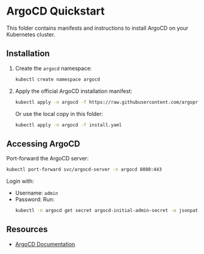 # ArgoCD Quickstart

This folder contains manifests and instructions to install ArgoCD on your Kubernetes cluster.

## Installation

1. Create the `argocd` namespace:
   ```sh
   kubectl create namespace argocd
   ```
2. Apply the official ArgoCD installation manifest:
   ```sh
   kubectl apply -n argocd -f https://raw.githubusercontent.com/argoproj/argo-cd/stable/manifests/install.yaml
   ```
   Or use the local copy in this folder:
   ```sh
   kubectl apply -n argocd -f install.yaml
   ```

## Accessing ArgoCD

Port-forward the ArgoCD server:
```sh
kubectl port-forward svc/argocd-server -n argocd 8080:443
```

Login with:
- Username: `admin`
- Password: Run:
  ```sh
  kubectl -n argocd get secret argocd-initial-admin-secret -o jsonpath="{.data.password}" | base64 -d
  ```

## Resources
- [ArgoCD Documentation](https://argo-cd.readthedocs.io/en/stable/)
